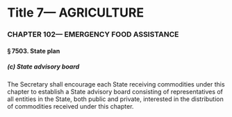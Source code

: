 
# Title 7— AGRICULTURE
### CHAPTER 102— EMERGENCY FOOD ASSISTANCE
#### § 7503. State plan
##### (c) State advisory board

The Secretary shall encourage each State receiving commodities under this chapter to establish a State advisory board consisting of representatives of all entities in the State, both public and private, interested in the distribution of commodities received under this chapter.

